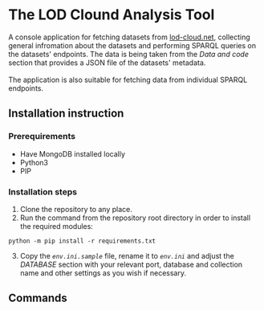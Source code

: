 # **The LOD Clound Analysis Tool** 

A console application for fetching datasets from [lod-cloud.net](https://lod-cloud.net/), collecting general infromation about the datasets and performing SPARQL queries on the datasets' endpoints. The data is being taken from the *Data and code* section that provides a JSON file of the datasets' metadata.
<br>
<br>
The application is also suitable for fetching data from individual SPARQL endpoints.

## **Installation instruction** 
### **Prerequirements**
- Have MongoDB installed locally
- Python3
- PIP

### **Installation steps**
1. Clone the repository to any place.
2. Run the command from the repository root directory in order to install the required modules:
```
python -m pip install -r requirements.txt
``` 

3. Copy the *`env.ini.sample`* file, rename it to *`env.ini`* and adjust the *DATABASE* section with your relevant port, database and collection name and other settings as you wish if necessary.


## **Commands**